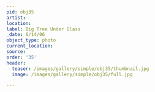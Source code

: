 ```yaml
---
pid: obj35
artist:
location:
label: Big Tree Under Glass
_date: 6/14/06
object_type: photo
current_location:
source:
order: '35'
header:
  teaser: /images/gallery/simple/obj35/thumbnail.jpg
  image: /images/gallery/simple/obj35/full.jpg

---
```

